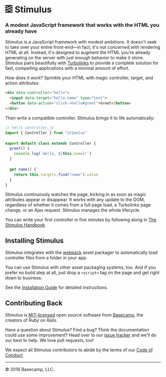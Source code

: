 # <img src="assets/logo.svg?sanitize=true" width="24" height="24" alt="Stimulus"> Stimulus

### A modest JavaScript framework that works with the HTML you already have

Stimulus is a JavaScript framework with modest ambitions. It doesn't seek to take over your entire front-end—in fact, it's not concerned with rendering HTML at all. Instead, it's designed to augment the HTML you're already generating on the server with just enough behavior to make it shine. Stimulus pairs beautifully with [Turbolinks](https://github.com/turbolinks/turbolinks) to provide a complete solution for fast, compelling applications with a minimal amount of effort.

How does it work? Sprinkle your HTML with magic controller, target, and action attributes:

```html
<div data-controller="hello">
  <input data-target="hello.name" type="text">
  <button data-action="click->hello#greet">Greet</button>
</div>
```

Then write a compatible controller. Stimulus brings it to life automatically:

```js
// hello_controller.js
import { Controller } from "stimulus"

export default class extends Controller {
  greet() {
    console.log(`Hello, ${this.name}!`)
  }

  get name() {
    return this.targets.find("name").value
  }
}
```

Stimulus continuously watches the page, kicking in as soon as magic attributes appear or disappear. It works with any update to the DOM, regardless of whether it comes from a full page load, a Turbolinks page change, or an Ajax request. Stimulus manages the whole lifecycle.

You can write your first controller in five minutes by following along in [The Stimulus Handbook](handbook/README.md).

## Installing Stimulus

Stimulus integrates with the [webpack](https://webpack.js.org/) asset packager to automatically load controller files from a folder in your app.

You can use Stimulus with other asset packaging systems, too. And if you prefer no build step at all, just drop a `<script>` tag on the page and get right down to business.

See the [Installation Guide](INSTALLING.md) for detailed instructions.

## Contributing Back

Stimulus is [MIT-licensed](LICENSE.md) open source software from [Basecamp](https://basecamp.com/), the creators of Ruby on Rails.

Have a question about Stimulus? Find a bug? Think the documentation could use some improvement? Head over to our [issue tracker](https://github.com/stimulusjs/stimulus/issues) and we'll do our best to help. We love pull requests, too!

We expect all Stimulus contributors to abide by the terms of our [Code of Conduct](CONDUCT.md).

---

© 2018 Basecamp, LLC.
